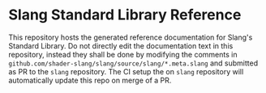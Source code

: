 # Slang Standard Library Reference

This repository hosts the generated reference documentation for Slang's Standard Library.
Do not directly edit the documentation text in this repository, instead they shall be done
by modifying the comments in `github.com/shader-slang/slang/source/slang/*.meta.slang` and
submitted as PR to the `slang` repository. The CI setup the on `slang` repository will
automatically update this repo on merge of a PR.

